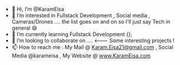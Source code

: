 - 👋 Hi, I’m @KaramEisa
- 👀 I’m interested in Fullstack Development , Social media , Cameras/Drones .... the list goes on and on so I'll just say Tech in general 😄
- 🌱 I’m currently learning Fullstack Development {};
- 🤝 I’m looking to collaborate on .... <--- Some interesting projects !
- 📫 How to reach me : My Mail @ Karam.Eisa21@gmail.com , Social Media @karameisa , My Website @ www.KaramEisa.com

<!---
KaramEisa/KaramEisa is a ✨ special ✨ repository because its `README.md` (this file) appears on your GitHub profile.
You can click the Preview link to take a look at your changes.
--->
